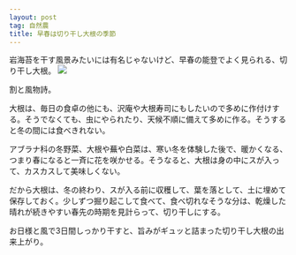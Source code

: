 ```yaml
---
layout: post
tag: 自然農
title: 早春は切り干し大根の季節
---
```


岩海苔を干す風景みたいには有名じゃないけど、早春の能登でよく見られる、切り干し大根。
![](https://kobapan.com/p/_data/i/galleries/sizen-nou/IMG_20200309_091944-sm.jpg)

割と風物詩。

大根は、毎日の食卓の他にも、沢庵や大根寿司にもしたいので多めに作付けする。そうでなくても、虫にやられたり、天候不順に備えて多めに作る。そうすると冬の間には食べきれない。

アブラナ科の冬野菜、大根や蕪や白菜は、寒い冬を体験した後で、暖かくなる、つまり春になると一斉に花を咲かせる。そうなると、大根は身の中にスが入って、カスカスして美味しくない。

だから大根は、冬の終わり、スが入る前に収穫して、葉を落として、土に埋めて保存しておく。少しずつ掘り起こして食べて、食べ切れなそうな分は、乾燥した晴れが続きやすい春先の時期を見計らって、切り干しにする。

お日様と風で3日間しっかり干すと、旨みがギュッと詰まった切り干し大根の出来上がり。
